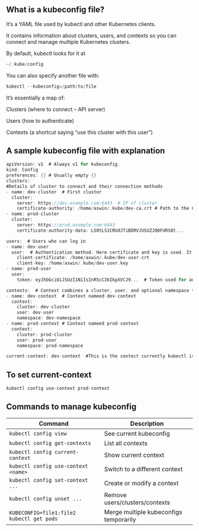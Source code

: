 ## What is a kubeconfig file?

It’s a YAML file used by kubectl and other Kubernetes clients.

It contains information about clusters, users, and contexts so you can connect and manage multiple Kubernetes clusters.

By default, kubectl looks for it at


```go
~/.kube/config
```

You can also specify another file with:


```go
kubectl --kubeconfig=/path/to/file
```

It’s essentially a map of:

Clusters (where to connect – API server)

Users (how to authenticate)

Contexts (a shortcut saying “use this cluster with this user”)

## A sample kubeconfig file with explanation

```go
apiVersion: v1  # Always v1 for kubeconfig.
kind: Config
preferences: {} # Usually empty {}
clusters:
#Details of cluster to connect and their connection methods
- name: dev-cluster  # First cluster
  cluster:
    server: https://dev.example.com:6443  # IP of cluster
    certificate-authority: /home/aswin/.kube/dev-ca.crt # Path to the CA file that validates API server cert.
- name: prod-cluster
  cluster:
    server: https://prod.example.com:6443
    certificate-authority-data: LS0tLS1CRUdJTiBDRVJUSUZJQ0FURS0t...

users:  # Users who can log in
- name: dev-user
  user:  # Authentication method. Here certificate and key is used. It can also be token, username and password etc
    client-certificate: /home/aswin/.kube/dev-user.crt 
    client-key: /home/aswin/.kube/dev-user.key
- name: prod-user
  user:
    token: eyJhbGciOiJSUzI1NiIsInR5cCI6IkpXVCJ9...  # Token used for authetication

contexts:  # Context combines a cluster, user, and optional namespace together
- name: dev-context  # Context nameed dev-context
  context:
    cluster: dev-cluster
    user: dev-user
    namespace: dev-namespace
- name: prod-context # Context nameed prod-context
  context:
    cluster: prod-cluster 
    user: prod-user
    namespace: prod-namespace

current-context: dev-context  #This is the contect currently kubectl is working with
```

## To set current-context

```go
kubectl config use-context prod-context
```

## Commands to manage kubeconfig

| Command                                   | Description                            |
| ----------------------------------------- | -------------------------------------- |
| `kubectl config view`                     | See current kubeconfig                 |
| `kubectl config get-contexts`             | List all contexts                      |
| `kubectl config current-context`          | Show current context                   |
| `kubectl config use-context <name>`       | Switch to a different context          |
| `kubectl config set-context ...`          | Create or modify a context             |
| `kubectl config unset ...`                | Remove users/clusters/contexts         |
| `KUBECONFIG=file1:file2 kubectl get pods` | Merge multiple kubeconfigs temporarily |
